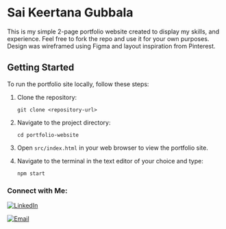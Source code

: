 # Sai Keertana Gubbala

This is my simple 2-page portfolio website created to display my skills, and experience. Feel free to fork the repo and use it for your own purposes. Design was wireframed using Figma and layout inspiration from Pinterest. 

## Getting Started

To run the portfolio site locally, follow these steps:

1. Clone the repository:
   ```
   git clone <repository-url>
   ```

2. Navigate to the project directory:
   ```
   cd portfolio-website
   ```

3. Open `src/index.html` in your web browser to view the portfolio site.

4. Navigate to the terminal in the text editor of your choice and type:
   ```
   npm start
   ```

### Connect with Me:

[![LinkedIn](https://img.shields.io/badge/LinkedIn-0077B5?style=for-the-badge&logo=linkedin&logoColor=white)](https://www.linkedin.com/in/keertanagubbala/)


[![Email](https://img.shields.io/badge/Email-D14836?style=for-the-badge&logo=gmail&logoColor=white)](mailto:gubbala.keertana@gmail.com)
